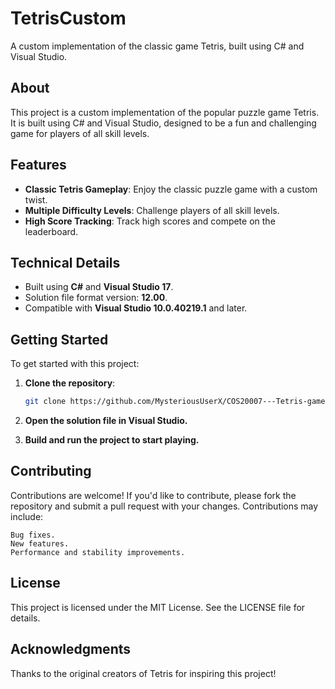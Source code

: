 # TetrisCustom

A custom implementation of the classic game Tetris, built using C# and Visual Studio.

## About

This project is a custom implementation of the popular puzzle game Tetris. It is built using C# and Visual Studio, designed to be a fun and challenging game for players of all skill levels.

## Features

- **Classic Tetris Gameplay**: Enjoy the classic puzzle game with a custom twist.
- **Multiple Difficulty Levels**: Challenge players of all skill levels.
- **High Score Tracking**: Track high scores and compete on the leaderboard.

## Technical Details

- Built using **C#** and **Visual Studio 17**.
- Solution file format version: **12.00**.
- Compatible with **Visual Studio 10.0.40219.1** and later.

## Getting Started

To get started with this project:

1. **Clone the repository**:
   ```bash
   git clone https://github.com/MysteriousUserX/COS20007---Tetris-game-project.git

2. **Open the solution file in Visual Studio.**

3. **Build and run the project to start playing.**

## Contributing

Contributions are welcome! If you'd like to contribute, please fork the repository and submit a pull request with your changes. Contributions may include:

    Bug fixes.
    New features.
    Performance and stability improvements.

## License

This project is licensed under the MIT License. See the LICENSE file for details.
## Acknowledgments

Thanks to the original creators of Tetris for inspiring this project!